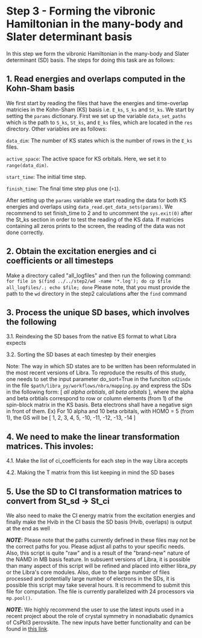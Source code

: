 # Step 3 - Forming the vibronic Hamiltonian in the many-body and Slater determinant basis

In this step we form the vibronic Hamiltonian in the many-body and Slater determinant (SD) basis. The steps for doing this task are as follows:

## 1. Read energies and overlaps computed in the Kohn-Sham basis

We first start by reading the files that have the energies and time-overlap matricies in the Kohn-Sham (KS) basis i.e. `E_ks`, `S_ks` and `St_ks`. We start by setting the `params` dictionary. First we set up the variable `data_set_paths` which is the path to `S_ks`, `St_ks`, and `E_ks` files, which are located in the `res` directory. Other variables are as follows:

`data_dim`: The number of KS states which is the number of rows in the `E_ks` files.

`active_space`: The active space for KS orbitals. Here, we set it to `range(data_dim)`.

`start_time`: The initial time step.

`finish_time`: The final time step plus one (`+1`).

After setting up the `params` variable we start reading the data for both KS energies and overlaps using `data_read.get_data_sets(params)`. We recommend to set finish_time to 2 and to uncomment the `sys.exit(0)` after the St_ks section in order to test the reading of the KS data. If matricies containing all zeros prints to the screen, the reading of the data was not done correctly. 

## 2. Obtain the excitation energies and ci coefficients or all timesteps
Make a directory called "all_logfiles" and then run the following command: 
`for file in $(find ../../step2/wd -name '*.log'); do cp $file all_logfiles/.; echo $file; done`
Please note, that you must provide the path to the `wd` directory in the step2 calculations after the `find` command

## 3. Process the unique SD bases, which involves the following
3.1. Reindexing the SD bases from the native ES format to what Libra expects

3.2. Sorting the SD bases at each timestep by their energies 

Note: The way in which SD states are to be written has been reformulated in the most recent versions of Libra. To reproduce the results of this study, one needs to set
the input parameter do_sort=True in the funciton `sd2indx` in the file `$path/libra_py/workflows/nbra/mapping.py` and express the SDs in the following form:
[ _all alpha orbtials_, _all beta orbitals_ ], where the alpha and beta orbtials correspond to row or column elements (from 1) of the spin-block matrix in the KS basis. Beta electrons shall have a
negative sign in front of them. Ex) For 10 alpha and 10 beta orbitals, with HOMO = 5 (from 1), the GS will be [ 1, 2, 3, 4, 5, -10, -11, -12, -13, -14 ]

## 4. We need to make the linear transformation matrices. This involes:
4.1. Make the list of ci_coefficients for each step in the way Libra accepts

4.2. Making the T matrix from this list keeping in mind the SD bases

## 5. Use the SD to CI transformation matrices to convert from St_sd -> St_ci
We also need to make the CI energy matrix from the excitation energies and finally make the Hvib in the CI basis
the SD basis (Hvib, overlaps) is output at the end as well     

**_NOTE_:** Please note that the paths currently defined in these files may not be the correct paths for you. Please adjust all paths to your specific needs.
Also, this script is quite "raw" and is a result of the "brand-new" nature of the NAMD in MB basis feature. In subsuent versions of Libra, it is possible than many aspect of this script will be refined
and placed into either libra_py or the Libra's core modules. Also, due to the large number of files processed and potentially large number of electrons in the SDs, it is possible this script may take several hours. It is recommend to submit this file for computation. The file is currently parallelized with 24 processors via `mp.pool()`. 


**_NOTE_:** We highly recommend the user to use the latest inputs used in a recent project about the role of crystal symmetry in nonadiabatic dynamics of CsPbI3 perovskite. The new inputs have better functionality and can be found in [this link](https://github.com/AkimovLab/Project_CsPbI3_MB_vs_SP).
